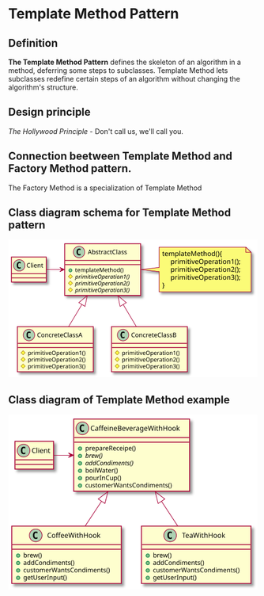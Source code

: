 # Template Method Pattern

## Definition

**The Template Method Pattern** defines the skeleton of an algorithm in a method, deferring some steps to subclasses. Template Method lets subclasses redefine certain steps of an algorithm without changing the algorithm's structure.

## Design principle

*The Hollywood Principle* - Don't call us, we'll call you.

## Connection beetween Template Method and Factory Method pattern.

The Factory Method is a specialization of Template Method

## Class diagram schema for Template Method pattern
![Alt text](./template-method-schema.svg)

## Class diagram of Template Method example
![Alt text](./template-method.svg)
